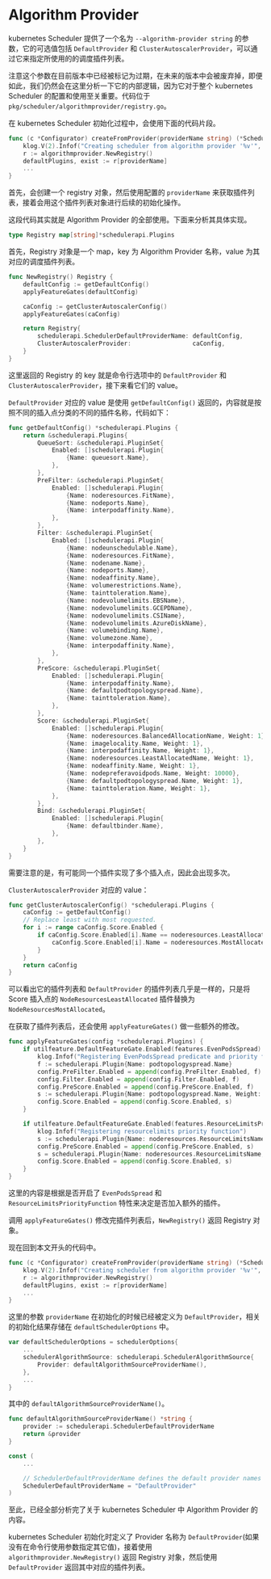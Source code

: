 # Algorithm Provider #

kubernetes Scheduler 提供了一个名为 `--algorithm-provider string` 的参数，它的可选值包括 `DefaultProvider` 和 `ClusterAutoscalerProvider`，可以通过它来指定所使用的的调度插件列表。

注意这个参数在目前版本中已经被标记为过期，在未来的版本中会被废弃掉，即便如此，我们仍然会在这里分析一下它的内部逻辑，因为它对于整个 kubernetes Scheduler 的配置和使用至关重要。代码位于 `pkg/scheduler/algorithmprovider/registry.go`。

在 kubernetes Scheduler 初始化过程中，会使用下面的代码片段。

``` go
func (c *Configurator) createFromProvider(providerName string) (*Scheduler, error) {
	klog.V(2).Infof("Creating scheduler from algorithm provider '%v'", providerName)
	r := algorithmprovider.NewRegistry()
	defaultPlugins, exist := r[providerName]
    ...
}
```

首先，会创建一个 registry 对象，然后使用配置的 `providerName` 来获取插件列表，接着会用这个插件列表对象进行后续的初始化操作。

这段代码其实就是 Algorithm Provider 的全部使用。下面来分析其具体实现。

``` go
type Registry map[string]*schedulerapi.Plugins
```

首先，Registry 对象是一个 map，key 为 Algorithm Provider 名称，value 为其对应的调度插件列表。

``` go
func NewRegistry() Registry {
	defaultConfig := getDefaultConfig()
	applyFeatureGates(defaultConfig)

	caConfig := getClusterAutoscalerConfig()
	applyFeatureGates(caConfig)

	return Registry{
		schedulerapi.SchedulerDefaultProviderName: defaultConfig,
		ClusterAutoscalerProvider:                 caConfig,
	}
}
```

这里返回的 Registry 的 key 就是命令行选项中的 `DefaultProvider` 和 `ClusterAutoscalerProvider`，接下来看它们的 value。

`DefaultProvider` 对应的 value 是使用 `getDefaultConfig()` 返回的，内容就是按照不同的插入点分类的不同的插件名称，代码如下：

``` go
func getDefaultConfig() *schedulerapi.Plugins {
	return &schedulerapi.Plugins{
		QueueSort: &schedulerapi.PluginSet{
			Enabled: []schedulerapi.Plugin{
				{Name: queuesort.Name},
			},
		},
		PreFilter: &schedulerapi.PluginSet{
			Enabled: []schedulerapi.Plugin{
				{Name: noderesources.FitName},
				{Name: nodeports.Name},
				{Name: interpodaffinity.Name},
			},
		},
		Filter: &schedulerapi.PluginSet{
			Enabled: []schedulerapi.Plugin{
				{Name: nodeunschedulable.Name},
				{Name: noderesources.FitName},
				{Name: nodename.Name},
				{Name: nodeports.Name},
				{Name: nodeaffinity.Name},
				{Name: volumerestrictions.Name},
				{Name: tainttoleration.Name},
				{Name: nodevolumelimits.EBSName},
				{Name: nodevolumelimits.GCEPDName},
				{Name: nodevolumelimits.CSIName},
				{Name: nodevolumelimits.AzureDiskName},
				{Name: volumebinding.Name},
				{Name: volumezone.Name},
				{Name: interpodaffinity.Name},
			},
		},
		PreScore: &schedulerapi.PluginSet{
			Enabled: []schedulerapi.Plugin{
				{Name: interpodaffinity.Name},
				{Name: defaultpodtopologyspread.Name},
				{Name: tainttoleration.Name},
			},
		},
		Score: &schedulerapi.PluginSet{
			Enabled: []schedulerapi.Plugin{
				{Name: noderesources.BalancedAllocationName, Weight: 1},
				{Name: imagelocality.Name, Weight: 1},
				{Name: interpodaffinity.Name, Weight: 1},
				{Name: noderesources.LeastAllocatedName, Weight: 1},
				{Name: nodeaffinity.Name, Weight: 1},
				{Name: nodepreferavoidpods.Name, Weight: 10000},
				{Name: defaultpodtopologyspread.Name, Weight: 1},
				{Name: tainttoleration.Name, Weight: 1},
			},
		},
		Bind: &schedulerapi.PluginSet{
			Enabled: []schedulerapi.Plugin{
				{Name: defaultbinder.Name},
			},
		},
	}
}
```

需要注意的是，有可能同一个插件实现了多个插入点，因此会出现多次。

`ClusterAutoscalerProvider` 对应的 value：

``` go
func getClusterAutoscalerConfig() *schedulerapi.Plugins {
	caConfig := getDefaultConfig()
	// Replace least with most requested.
	for i := range caConfig.Score.Enabled {
		if caConfig.Score.Enabled[i].Name == noderesources.LeastAllocatedName {
			caConfig.Score.Enabled[i].Name = noderesources.MostAllocatedName
		}
	}
	return caConfig
}
```

可以看出它的插件列表和 `DefaultProvider` 的插件列表几乎是一样的，只是将 Score 插入点的 `NodeResourcesLeastAllocated` 插件替换为 `NodeResourcesMostAllocated`。

在获取了插件列表后，还会使用 `applyFeatureGates()` 做一些额外的修改。

``` go
func applyFeatureGates(config *schedulerapi.Plugins) {
	if utilfeature.DefaultFeatureGate.Enabled(features.EvenPodsSpread) {
		klog.Infof("Registering EvenPodsSpread predicate and priority function")
		f := schedulerapi.Plugin{Name: podtopologyspread.Name}
		config.PreFilter.Enabled = append(config.PreFilter.Enabled, f)
		config.Filter.Enabled = append(config.Filter.Enabled, f)
		config.PreScore.Enabled = append(config.PreScore.Enabled, f)
		s := schedulerapi.Plugin{Name: podtopologyspread.Name, Weight: 1}
		config.Score.Enabled = append(config.Score.Enabled, s)
	}

	if utilfeature.DefaultFeatureGate.Enabled(features.ResourceLimitsPriorityFunction) {
		klog.Infof("Registering resourcelimits priority function")
		s := schedulerapi.Plugin{Name: noderesources.ResourceLimitsName}
		config.PreScore.Enabled = append(config.PreScore.Enabled, s)
		s = schedulerapi.Plugin{Name: noderesources.ResourceLimitsName, Weight: 1}
		config.Score.Enabled = append(config.Score.Enabled, s)
	}
}
```

这里的内容是根据是否开启了 `EvenPodsSpread` 和 `ResourceLimitsPriorityFunction` 特性来决定是否加入额外的插件。

调用 `applyFeatureGates()` 修改完插件列表后，`NewRegistry()` 返回 Registry 对象。

现在回到本文开头的代码中。

``` go
func (c *Configurator) createFromProvider(providerName string) (*Scheduler, error) {
	klog.V(2).Infof("Creating scheduler from algorithm provider '%v'", providerName)
	r := algorithmprovider.NewRegistry()
	defaultPlugins, exist := r[providerName]
    ...
}
```

这里的参数 `providerName` 在初始化的时候已经被定义为 `DefaultProvider`，相关的初始化结果存储在 `defaultSchedulerOptions` 中。

``` go
var defaultSchedulerOptions = schedulerOptions{
    ...
	schedulerAlgorithmSource: schedulerapi.SchedulerAlgorithmSource{
		Provider: defaultAlgorithmSourceProviderName(),
	},
    ...
}
```

其中的 `defaultAlgorithmSourceProviderName()`。

``` go
func defaultAlgorithmSourceProviderName() *string {
	provider := schedulerapi.SchedulerDefaultProviderName
	return &provider
}
```

``` go
const (
    ...

	// SchedulerDefaultProviderName defines the default provider names
	SchedulerDefaultProviderName = "DefaultProvider"
)
```

至此，已经全部分析完了关于 kubernetes Scheduler 中 Algorithm Provider 的内容。

kubernetes Scheduler 初始化时定义了 Provider 名称为 `DefaultProvider`(如果没有在命令行使用参数指定其它值)，接着使用 `algorithmprovider.NewRegistry()` 返回 Registry 对象，然后使用 `DefaultProvider` 返回其中对应的插件列表。
